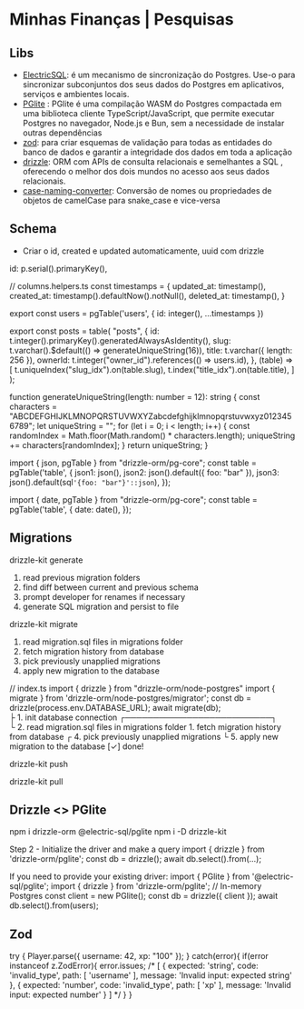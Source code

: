 # Minhas Finanças | Pesquisas

## Libs

- [ElectricSQL](https://electric-sql.com/): é um mecanismo de sincronização do Postgres. Use-o para sincronizar subconjuntos dos seus dados do Postgres em aplicativos, serviços e ambientes locais.
- [PGlite](https://pglite.dev/docs/about) : PGlite é uma compilação WASM do Postgres compactada em uma biblioteca cliente TypeScript/JavaScript, que permite executar Postgres no navegador, Node.js e Bun, sem a necessidade de instalar outras dependências
- [zod](https://zod.dev/basics): para criar esquemas de validação para todas as entidades do banco de dados e garantir a integridade dos dados em toda a aplicação
- [drizzle](https://orm.drizzle.team/docs/overview): ORM com APIs de consulta relacionais e semelhantes a SQL , oferecendo o melhor dos dois mundos no acesso aos seus dados relacionais.
- [case-naming-converter](https://www.npmjs.com/package/case-naming-converter): Conversão de nomes ou propriedades de objetos de camelCase para snake_case e vice-versa


## Schema
- Criar o id, created e updated automaticamente, uuid com drizzle  

 id: p.serial().primaryKey(),

// columns.helpers.ts
const timestamps = {
  updated_at: timestamp(),
  created_at: timestamp().defaultNow().notNull(),
  deleted_at: timestamp(),
}

export const users = pgTable('users', {
  id: integer(),
  ...timestamps
})

export const posts = table(
  "posts",
  {
    id: t.integer().primaryKey().generatedAlwaysAsIdentity(),
    slug: t.varchar().$default(() => generateUniqueString(16)),
    title: t.varchar({ length: 256 }),
    ownerId: t.integer("owner_id").references(() => users.id),
  },
  (table) => [
    t.uniqueIndex("slug_idx").on(table.slug),
    t.index("title_idx").on(table.title),
  ]
);

function generateUniqueString(length: number = 12): string {
  const characters =
    "ABCDEFGHIJKLMNOPQRSTUVWXYZabcdefghijklmnopqrstuvwxyz0123456789";
  let uniqueString = "";
  for (let i = 0; i < length; i++) {
    const randomIndex = Math.floor(Math.random() * characters.length);
    uniqueString += characters[randomIndex];
  }
  return uniqueString;
}

import { json, pgTable } from "drizzle-orm/pg-core";
const table = pgTable('table', {
	json1: json(),
	json2: json().default({ foo: "bar" }),
	json3: json().default(sql`'{foo: "bar"}'::json`),
});

import { date, pgTable } from "drizzle-orm/pg-core";
const table = pgTable('table', {
	date: date(),
});


## Migrations

drizzle-kit generate                                     
1. read previous migration folders
2. find diff between current and previous schema
3. prompt developer for renames if necessary
4. generate SQL migration and persist to file

drizzle-kit migrate                                        
1. read migration.sql files in migrations folder  
2. fetch migration history from database 
3. pick previously unapplied migrations
4. apply new migration to the database 

// index.ts
import { drizzle } from "drizzle-orm/node-postgres"
import { migrate } from 'drizzle-orm/node-postgres/migrator';
const db = drizzle(process.env.DATABASE_URL);
await migrate(db);                                                     
  ├ 1. init database connection                             ┌──────────────────────────┐                                         
  └ 2. read migration.sql files in migrations folder 
    1. fetch migration history from database 
  ┌ 4. pick previously unapplied migrations 
  └ 5. apply new migration to the database 
[✓] done!  

drizzle-kit push


drizzle-kit pull

## Drizzle <> PGlite

npm i drizzle-orm @electric-sql/pglite
npm i -D drizzle-kit

Step 2 - Initialize the driver and make a query
import { drizzle } from 'drizzle-orm/pglite';
const db = drizzle();
await db.select().from(...);

If you need to provide your existing driver:
import { PGlite } from '@electric-sql/pglite';
import { drizzle } from 'drizzle-orm/pglite';
// In-memory Postgres
const client = new PGlite();
const db = drizzle({ client });
await db.select().from(users);


## Zod

try {
  Player.parse({ username: 42, xp: "100" });
} catch(error){
  if(error instanceof z.ZodError){
    error.issues; 
    /* [
      {
        expected: 'string',
        code: 'invalid_type',
        path: [ 'username' ],
        message: 'Invalid input: expected string'
      },
      {
        expected: 'number',
        code: 'invalid_type',
        path: [ 'xp' ],
        message: 'Invalid input: expected number'
      }
    ] */
  }
}